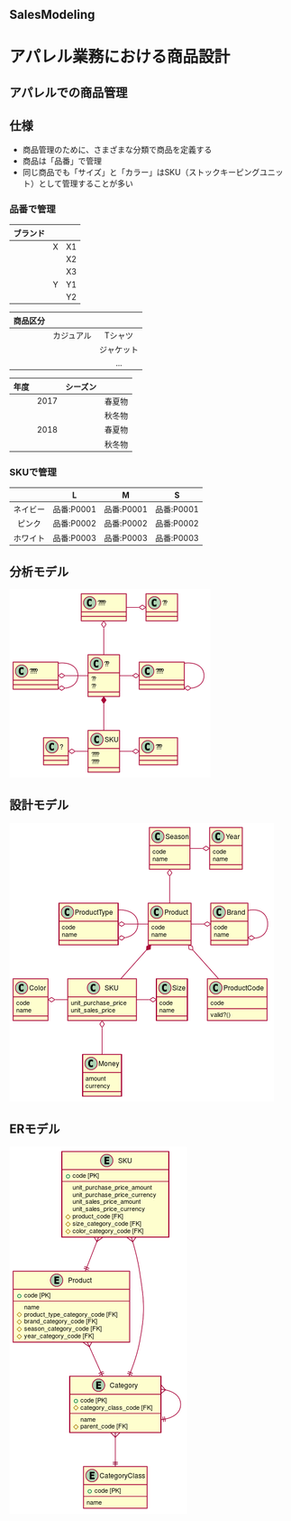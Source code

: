   
  
SalesModeling
---
# アパレル業務における商品設計
  
## アパレルでの商品管理
  
## 仕様
  
+ 商品管理のために、さまざまな分類で商品を定義する
+ 商品は「品番」で管理
+ 同じ商品でも「サイズ」と「カラー」はSKU（ストックキーピングユニット）として管理することが多い
### 品番で管理
  
  
|ブランド  |    |    |
|:----:   |:----:|:----:|
|         | X  |X1|
|         |    |X2|
|         |    |X3|
|         | Y  |Y1|
|         |    |Y2|
  
|商品区分  |    |    |
|:----:   |:----:|:----:|
|         | カジュアル  |Tシャツ|
|         |           |ジャケット|
|         |           |...|
  
  
|年度   |       | シーズン |    |
|:----:|:----: |:----:   |:----:|
|     | 2017 |         |春夏物||
|     |      |         |秋冬物|
|     | 2018 |         |春夏物||
|     |      |         |秋冬物|
  
  
### SKUで管理
  
|       |L          |M            |S            |
|:----: |:----:     |:----:       |:----:|
|ネイビー|品番:P0001  | 品番:P0001  | 品番:P0001   |
|ピンク  |品番:P0002  | 品番:P0002  | 品番:P0002   |
|ホワイト|品番:P0003  | 品番:P0003  | 品番:P0003   |
  
## 分析モデル
  

![](./assets/0f28a17f695955efdbee3d6cf0374be10.png?0.8958132392912497)  
## 設計モデル
  

![](./assets/0f28a17f695955efdbee3d6cf0374be11.png?0.5802954647168439)  
## ERモデル
  

![](./assets/0f28a17f695955efdbee3d6cf0374be12.png?0.2902515655116349)  
  